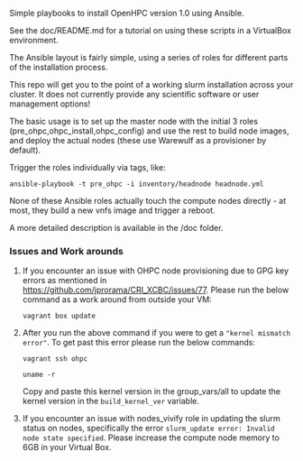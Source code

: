 Simple playbooks to install OpenHPC version 1.0 using Ansible. 

See the doc/README.md for a tutorial on using these scripts in a VirtualBox environment.

The Ansible layout is fairly simple, using a series of roles for different parts of the installation process. 

This repo will get you to the point of a working slurm installation across your cluster. It does not 
currently provide any scientific software or user management options! 

The basic usage is to set up the master node with the initial 3 roles (pre\_ohpc,ohpc\_install,ohpc\_config)
and use the rest to build node images, and deploy the actual nodes (these use Warewulf as a provisioner by default). 

Trigger the roles individually via tags, like:

```
ansible-playbook -t pre_ohpc -i inventory/headnode headnode.yml
```

None of these Ansible roles actually touch the compute nodes directly - at most, they build a new vnfs image and
trigger a reboot. 

A more detailed description is available in the /doc folder.

### Issues and Work arounds

1. If you encounter an issue with OHPC node provisioning due to GPG key errors as mentioned in https://github.com/jprorama/CRI_XCBC/issues/77. Please run the below command as a work around from outside your VM:

    `vagrant box update`

2. After you run the above command if you were to get a `"kernel mismatch error"`. To get past this error please run the below commands:

    `vagrant ssh ohpc`

    `uname -r`

    Copy and paste this kernel version in the group_vars/all to update the kernel version in the `build_kernel_ver` variable.

3. If you encounter an issue with nodes_vivify role in updating the slurm status on nodes, specifically the error `slurm_update error: Invalid node state specified`. Please increase the compute node memory to 6GB in your Virtual Box.
